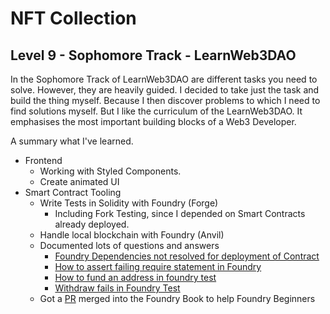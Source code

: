 # NFT Collection
## Level 9 - Sophomore Track - LearnWeb3DAO
In the Sophomore Track of LearnWeb3DAO are different tasks you need to solve. However, they are heavily guided. I decided to take just the task and build the thing myself. Because I then discover problems to which I need to find solutions myself. But I like the curriculum of the LearnWeb3DAO. It emphasises the most important building blocks of a Web3 Developer.

A summary what I've learned.
- Frontend
    - Working with Styled Components.
    - Create animated UI
- Smart Contract Tooling
    - Write Tests in Solidity with Foundry (Forge)
        - Including Fork Testing, since I depended on Smart Contracts already deployed.
    - Handle local blockchain with Foundry (Anvil)
    - Documented lots of questions and answers
        - [Foundry Dependencies not resolved for deployment of Contract](https://ethereum.stackexchange.com/questions/135652/foundry-dependencies-not-resolved-for-deployment-of-contract)
        - [How to assert failing require statement in Foundry](https://ethereum.stackexchange.com/questions/136158/how-to-assert-failing-require-statement-in-foundry)
        - [How to fund an address in foundry test](https://ethereum.stackexchange.com/questions/136164/how-to-fund-an-address-in-foundry-test)
        - [Withdraw fails in Foundry Test](https://ethereum.stackexchange.com/questions/136285/withdraw-fails-in-foundry-test)
    - Got a [PR](https://github.com/foundry-rs/book/pull/561) merged into the Foundry Book to help Foundry Beginners 

